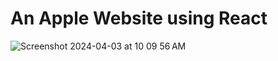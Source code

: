 # An Apple Website using React

![Screenshot 2024-04-03 at 10 09 56 AM](https://github.com/myplancash/apple_website/assets/64751892/35982d5a-ebba-43d1-8e06-072b6ee6d50d)